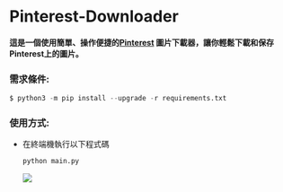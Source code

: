 # Pinterest-Downloader
**這是一個使用簡單、操作便捷的[Pinterest](https://www.pinterest.co.kr) 圖片下載器，讓你輕鬆下載和保存Pinterest上的圖片。**
### 需求條件:
   ```py
   $ python3 -m pip install --upgrade -r requirements.txt   
   ```
### 使用方式:
- 在終端機執行以下程式碼
  ```py
  python main.py
  ```
  ![](https://imgur.com/fjJloA7)
   
